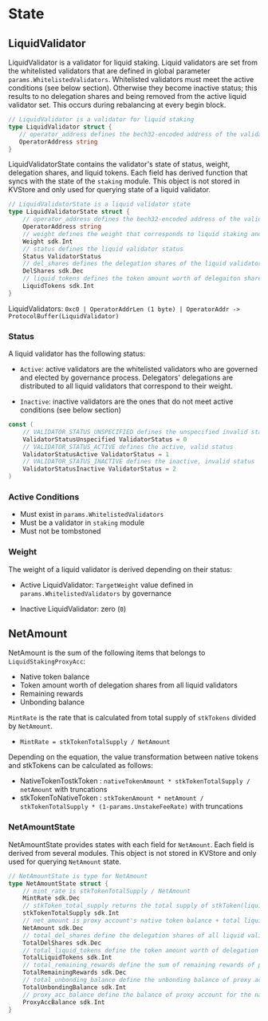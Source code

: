 <!-- order: 2 -->

# State

## LiquidValidator

LiquidValidator is a validator for liquid staking. Liquid validators are set from the whitelisted validators that are defined in global parameter `params.WhitelistedValidators`. Whitelisted validators must meet the active conditions (see below section). Otherwise they become inactive status; this results to no delegation shares and being removed from the active liquid validator set. This occurs during rebalancing at every begin block. 

```go
// LiquidValidator is a validator for liquid staking
type LiquidValidator struct {
   // operator_address defines the bech32-encoded address of the validator operator
   OperatorAddress string 
}
```

LiquidValidatorState contains the validator's state of status, weight, delegation shares, and liquid tokens. Each field has derived function that syncs with the state of the `staking` module. This object is not stored in KVStore and only used for querying state of a liquid validator.

```go
// LiquidValidatorState is a liquid validator state
type LiquidValidatorState struct {
	// operator_address defines the bech32-encoded address of the validator operator
	OperatorAddress string
	// weight defines the weight that corresponds to liquid staking and unstaking amount
	Weight sdk.Int
	// status defines the liquid validator status
	Status ValidatorStatus
	// del_shares defines the delegation shares of the liquid validator
	DelShares sdk.Dec
	// liquid_tokens defines the token amount worth of delegaiton shares (slashing applied amount)
	LiquidTokens sdk.Int
}
```

LiquidValidators: `0xc0 | OperatorAddrLen (1 byte) | OperatorAddr -> ProtocolBuffer(LiquidValidator)`

### Status

A liquid validator has the following status:

- `Active`: active validators are the whitelisted validators who are governed and elected by governance process. Delegators' delegations are distributed to all liquid validators that correspond to their weight.

- `Inactive`: inactive validators are the ones that do not meet active conditions (see below section)

```go
const (
	// VALIDATOR_STATUS_UNSPECIFIED defines the unspecified invalid status
	ValidatorStatusUnspecified ValidatorStatus = 0
	// VALIDATOR_STATUS_ACTIVE defines the active, valid status
	ValidatorStatusActive ValidatorStatus = 1
	// VALIDATOR_STATUS_INACTIVE defines the inactive, invalid status
	ValidatorStatusInactive ValidatorStatus = 2
)
```

### Active Conditions

- Must exist in `params.WhitelistedValidators`
- Must be a validator in `staking` module
- Must not be tombstoned

### Weight

The weight of a liquid validator is derived depending on their status:

- Active LiquidValidator: `TargetWeight` value defined in `params.WhitelistedValidators` by governance

- Inactive LiquidValidator: zero (`0`)

## NetAmount

NetAmount is the sum of the following items that belongs to `LiquidStakingProxyAcc`:

- Native token balance
- Token amount worth of delegation shares from all liquid validators
- Remaining rewards 
- Unbonding balance

`MintRate` is the rate that is calculated from total supply of `stkTokens` divided by `NetAmount`. 
- `MintRate = stkTokenTotalSupply / NetAmount` 

Depending on the equation, the value transformation between native tokens and stkTokens can be calculated as follows:

- NativeTokenTostkToken : `nativeTokenAmount * stkTokenTotalSupply / netAmount` with truncations
- stkTokenToNativeToken : `stkTokenAmount * netAmount / stkTokenTotalSupply * (1-params.UnstakeFeeRate)` with truncations


### NetAmountState

NetAmountState provides states with each field for `NetAmount`. Each field is derived from several modules. This object is not stored in KVStore and only used for querying `NetAmount` state.

```go
// NetAmountState is type for NetAmount
type NetAmountState struct {
	// mint_rate is stkTokenTotalSupply / NetAmount
	MintRate sdk.Dec
	// stkToken_total_supply returns the total supply of stkToken(liquid_bond_denom)
	stkTokenTotalSupply sdk.Int
	// net_amount is proxy account's native token balance + total liquid tokens + total remaining rewards + total unbonding balance
	NetAmount sdk.Dec
	// total_del_shares define the delegation shares of all liquid validators
	TotalDelShares sdk.Dec
	// total_liquid_tokens define the token amount worth of delegation shares of all liquid validator (slashing applied amount)
	TotalLiquidTokens sdk.Int
	// total_remaining_rewards define the sum of remaining rewards of proxy account by all liquid validators
	TotalRemainingRewards sdk.Dec
	// total_unbonding_balance define the unbonding balance of proxy account by all liquid validator (slashing applied amount)
	TotalUnbondingBalance sdk.Int
	// proxy_acc_balance define the balance of proxy account for the native token
	ProxyAccBalance sdk.Int
}
```
